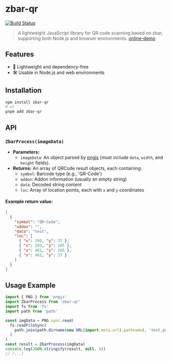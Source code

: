 # zbar-qr

[![Build Status](https://github.com/josudoey/js-zbar-qr/actions/workflows/test.yml/badge.svg)](https://github.com/josudoey/js-zbar-qr/tree/refs/heads/master)

> A lightweight JavaScript library for QR code scanning based on zbar, supporting both Node.js and browser environments. [online-demo](https://josudoey.github.io/webtool-zbar-qr/)

## Features

- 🚀 Lightweight and dependency-free
- 🛠️ Usable in Node.js and web environments

## Installation

```bash
npm install zbar-qr
# or
pnpm add zbar-qr
```

## API

### `ZbarProcess(imageData)`

- **Parameters:**
  - `imageData`: An object parsed by [pngjs](https://www.npmjs.com/package/pngjs) (must include `data`, `width`, and `height` fields).
- **Returns:** An array of QRCode result objects, each containing:
  - `symbol`: Barcode type (e.g., 'QR-Code')
  - `addon`: Addon information (usually an empty string)
  - `data`: Decoded string content
  - `loc`: Array of location points, each with `x` and `y` coordinates

#### Example return value:

```json
[
  {
    "symbol": "QR-Code",
    "addon": "",
    "data": "test",
    "loc": [
      { "x": 293, "y": 37 },
      { "x": 293, "y": 205 },
      { "x": 461, "y": 205 },
      { "x": 461, "y": 37 }
    ]
  }
]
```

## Usage Example

```js
import { PNG } from 'pngjs'
import ZbarProcess from 'zbar-qr'
import fs from 'fs'
import path from 'path'

const imgData = PNG.sync.read(
  fs.readFileSync(
    path.join(path.dirname(new URL(import.meta.url).pathname), 'test.png')
  )
)
const result = ZbarProcess(imgData)
console.log(JSON.stringify(result, null, 4))
// [...]
```
